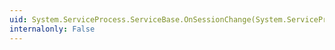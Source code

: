 ```yaml
---
uid: System.ServiceProcess.ServiceBase.OnSessionChange(System.ServiceProcess.SessionChangeDescription)
internalonly: False
---
```

